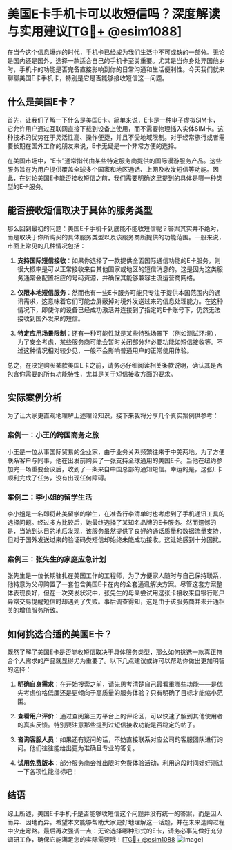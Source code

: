 # 美国E卡手机卡可以收短信吗？深度解读与实用建议[[TG💪+ @esim1088](https://t.me/s/esim1088)]

在当今这个信息爆炸的时代，手机卡已经成为我们生活中不可或缺的一部分。无论是国内还是国外，选择一款适合自己的手机卡至关重要。尤其是当你身处异国他乡时，手机卡的功能是否完备直接影响到你的日常沟通和生活便利性。今天我们就来聊聊美国E卡手机卡，特别是它是否能够接收短信这一问题。

## 什么是美国E卡？

首先，让我们了解一下什么是美国E卡。简单来说，E卡是一种电子虚拟SIM卡，它允许用户通过互联网直接下载到设备上使用，而不需要物理插入实体SIM卡。这种技术的优势在于灵活性高、操作便捷，并且不受地域限制。对于经常旅行或者需要长期在国外工作的朋友来说，E卡无疑是一个非常方便的选择。

在美国市场中，“E卡”通常指代由某些特定服务商提供的国际漫游服务产品。这些服务旨在为用户提供覆盖全球多个国家和地区通话、上网及收发短信等功能。因此，在讨论美国E卡能否接收短信之前，我们需要明确这里提到的具体是哪一种类型的E卡服务。

## 能否接收短信取决于具体的服务类型

那么回到最初的问题：美国E卡手机卡到底能不能收短信呢？答案其实并不绝对，而是取决于你所购买的具体服务类型以及该服务商所提供的功能范围。一般来说，市面上常见的几种情况包括：

1. **支持国际短信接收**：如果你选择了一款提供全面国际通信功能的E卡服务，则很大概率是可以正常接收来自其他国家或地区的短信消息的。这是因为这类服务通常会配置相应的号码资源，并确保其能够兼容主流运营商网络。
   
2. **仅限本地短信服务**：然而也有一些E卡服务可能只专注于提供本国范围内的通讯需求，这意味着它们可能会屏蔽掉对境外发送过来的信息处理能力。在这种情况下，即使你的设备已经成功激活并连接到了指定的E卡账号下，仍然无法接收到国外发来的短信。

3. **特定应用场景限制**：还有一种可能性就是某些特殊场景下（例如测试环境），为了安全考虑，某些服务商可能会暂时关闭部分非必要功能如短信接收等。不过这种情况相对较少见，一般不会影响普通用户的正常使用体验。

总之，在决定购买某款美国E卡之前，请务必仔细阅读相关条款说明，确认其是否包含你需要的所有功能特性，尤其是关于短信接收方面的要求。

## 实际案例分析

为了让大家更直观地理解上述理论知识，接下来我将分享几个真实案例供参考：

### 案例一：小王的跨国商务之旅
小王是一位从事国际贸易的企业家，由于业务关系频繁往来于中美两地。为了方便联系客户与同事，他在出发前购买了一张支持全球通用的美国E卡。当他在纽约参加完一场重要会议后，收到了一条来自中国总部的通知短信。幸运的是，这张E卡顺利完成了任务，没有出现任何障碍。

### 案例二：李小姐的留学生活
李小姐是一名即将赴美留学的学生，在准备行李清单时也考虑到了手机通讯工具的选择问题。经过多方比较后，她最终选择了某知名品牌的E卡服务。然而遗憾的是，当她到达目的地后发现，该服务虽然提供了良好的通话质量和数据流量支持，但对于国外发送过来的验证码类短信却始终未能成功接收。这让她感到十分困扰。

### 案例三：张先生的家庭应急计划
张先生是一位长期驻扎在美国工作的工程师，为了方便家人随时与自己保持联系，他特意为父母购置了一套包含美国E卡在内的全套通讯解决方案。尽管这套方案整体表现良好，但在一次突发状况中，张先生的母亲尝试用这张卡接收来自银行账户异常交易提醒短信时却遇到了失败。事后调查得知，这是由于该服务商并未开通相关的增值服务所致。

## 如何挑选合适的美国E卡？

既然了解了美国E卡是否能收短信取决于具体服务类型，那么如何挑选一款真正符合个人需求的产品就显得尤为重要了。以下几点建议或许可以帮助你做出更加明智的选择：

1. **明确自身需求**：在开始搜索之前，请先思考清楚自己最看重哪些功能——是优先考虑价格低廉还是更倾向于高质量的服务体验？只有明确了目标才能缩小范围。
   
2. **查看用户评价**：通过查阅第三方平台上的评论区，可以快速了解到其他使用者的真实反馈。特别要注意那些提到过短信接收功能是否稳定的帖子。
   
3. **咨询客服人员**：如果还有疑问的话，不妨直接联系对应公司的客服团队进行询问。他们往往能给出更为准确且专业的答复。
   
4. **试用免费版本**：部分服务商会推出限时免费体验活动，利用这段时间好好测试一下各项性能指标吧！

## 结语

综上所述，美国E卡手机卡是否能够收短信这个问题并没有统一的答案，而是因人而异、因地而异。希望本文能够帮助大家更好地理解这一话题，并在未来选购过程中少走弯路。最后再次强调一点：无论选择哪种形式的E卡，请务必事先做好充分调研工作，确保它能满足您的实际需要哦！[[TG💪+ @esim1088](https://t.me/s/esim1088) ![Image](https://i.postimg.cc/4NQfJmqS/Snipaste-2025-05-13-00-14-12.png)]